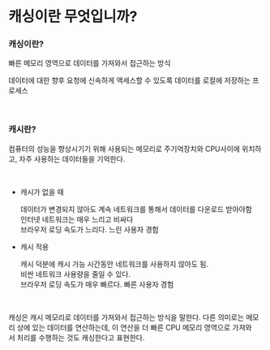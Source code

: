 # 캐싱이란 무엇입니까? 

### **캐싱**이란?

빠른 메모리 영역으로 데이터를 가져와서 접근하는 방식

데이터에 대한 향후 요청에 신속하게 액세스할 수 있도록 데이터를 로컬에 저장하는 프로세스

<br/>

### **캐시**란?

 컴퓨터의 성능을 향상시기기 위해 사용되는 메모리로 주기억장치와 CPU사이에 위치하고, 자주 사용하는 데이터들을 기억한다.

<br/>

- 캐시가 없을 때

    데이터가 변경되지 않아도 계속 네트워크를 통해서 데이터를 다운로드 받아야함<br/>
    인터넷 네트워크는 매우 느리고 비싸다<br/>
    브라우저 로딩 속도가 느리다. 느린 사용자 경험

- 캐시 적용

    캐시 덕분에 캐시 가능 시간동안 네트워크를 사용하지 않아도 됨.<br/>
    비싼 네트워크 사용량을 줄일 수 있다.<br/>
    브라우저 로딩 속도가 매우 빠르다. 빠른 사용자 경험

<br/>

캐싱은 캐시 메모리로 데이터를 가져와서 접근하는 방식을 말한다. 다른 의미로는 메모리 상에 있는 데이터를 연산하는데, 이 연산을 더 빠른 CPU 메모리 영역으로 가져와서 처리를 수행하는 것도 캐싱한다고 표현한다.